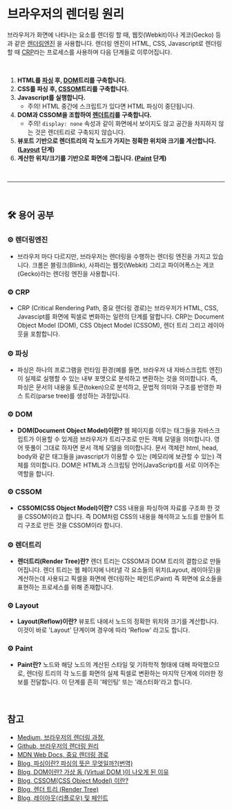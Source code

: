 # 브라우저의 렌더링 원리

브라우저가 화면에 나타나는 요소를 렌더링 할 때, 웹킷(Webkit)이나 게코(Gecko) 등과 같은 [렌더링엔진](#gear-렌더링엔진) 을 사용합니다. 렌더링 엔진이 HTML, CSS, Javascript로 렌더링할 때 [CRP](#gear-crp)라는 프로세스를 사용하며 다음 단계들로 이루어집니다.

<br>

1. **HTML를 [파싱](#gear-파싱) 후, [DOM](#gear-dom)트리를 구축합니다.**
2. **CSS를 파싱 후, [CSSOM](#gear-cssom)트리를 구축합니다.**
3. **Javascript를 실행합니다.**
   - 주의! HTML 중간에 스크립트가 있다면 HTML 파싱이 중단됩니다.
4. **DOM과 CSSOM을 조합하여 [렌더트리](#gear-렌더트리)를 구축합니다.**
   - 주의! `display: none` 속성과 같이 화면에서 보이지도 않고 공간을 차지하지 않는 것은 렌더트리로 구축되지 않습니다.
5. **뷰포트 기반으로 렌더트리의 각 노드가 가지는 정확한 위치와 크기를 계산합니다. ([Layout](#gear-layout) 단계)**
6. **계산한 위치/크기를 기반으로 화면에 그립니다. ([Paint](#gear-paint) 단계)**

<br>

---

<br>

## :hammer_and_wrench: 용어 공부

### :gear: 렌더링엔진

- 브라우저 마다 다르지만, 브라우저는 렌더링을 수행하는 렌더링 엔진을 가지고 있습니다. 크롬은 블링크(Blink), 사파리는 웹킷(Webkit) 그리고 파이어폭스는 게코(Gecko)라는 렌더링 엔진을 사용합니다.

### :gear: CRP

- CRP (Critical Rendering Path, 중요 렌더링 경로)는 브라우저가 HTML, CSS, Javascipt를 화면에 픽셀로 변화하는 일련의 단계를 말합니다. CRP는 Document Object Model (DOM), CSS Object Model (CSSOM), 렌더 트리 그리고 레이아웃을 포함합니다.

### :gear: 파싱

- 파싱은 하나의 프로그램을 런타임 환경(예를 들면, 브라우저 내 자바스크립트 엔진)이 실제로 실행할 수 있는 내부 포맷으로 분석하고 변환하는 것을 의미합니다. 즉, 파싱은 문서의 내용을 토큰(token)으로 분석하고, 문법적 의미와 구조를 반영한 파스 트리(parse tree)를 생성하는 과정입니다.

### :gear: DOM

- **DOM(Document Object Model)이란?** 웹 페이지를 이루는 태그들을 자바스크립트가 이용할 수 있게끔 브라우저가 트리구조로 만든 객체 모델을 의미합니다. 영어 뜻풀이 그대로 하자면 문서 객체 모델을 의미합니다. 문서 객체란 html, head, body와 같은 태그들을 javascript가 이용할 수 있는 (메모리에 보관할 수 있는) 객체를 의미합니다. DOM은 HTML과 스크립팅 언어(JavaScript)를 서로 이어주는 역할을 합니다.

### :gear: CSSOM

- **CSSOM(CSS Object Model)이란?** CSS 내용을 파싱하여 자료를 구조화 한 것을 CSSOM이라고 합니다. 즉 DOM처럼 CSS의 내용을 해석하고 노드를 만들어 트리 구조로 만든 것을 CSSOM이라 합니다.

### :gear: 렌더트리

- **렌더트리(Render Tree)란?** 렌더 트리는 CSSOM과 DOM 트리의 결합으로 만들어집니다. 렌더 트리는 웹 페이지에 나타낼 각 요소들의 위치(Layout, 레이아웃)을 계산하는데 사용되고 픽셀을 화면에 렌더링하는 페인트(Paint) 즉 화면에 요소들을 표현하는 프로세스를 위해 존재합니다.

### :gear: Layout

- **Layout(Reflow)이란?** 뷰포트 내에서 노드의 정확한 위치와 크기를 계산합니다. 이것이 바로 'Layout' 단계이며 경우에 따라 'Reflow' 라고도 합니다.

### :gear: Paint

- **Paint란?** 노드와 해당 노드의 계산된 스타일 및 기하학적 형태에 대해 파악했으므로, 렌더링 트리의 각 노드를 화면의 실제 픽셀로 변환하는 마지막 단계에 이러한 정보를 전달합니다. 이 단계를 흔히 '페인팅' 또는 '래스터화'라고 합니다.

<br>

## 참고

- [Medium, 브라우저의 렌더링 과정](https://github.com/baeharam/Must-Know-About-Frontend/blob/main/Notes/frontend/browser-rendering.md),
- [Github, 브라우저의 렌더링 원리](https://medium.com/%EA%B0%9C%EB%B0%9C%EC%9E%90%EC%9D%98%ED%92%88%EA%B2%A9/%EB%B8%8C%EB%9D%BC%EC%9A%B0%EC%A0%80%EC%9D%98-%EB%A0%8C%EB%8D%94%EB%A7%81-%EA%B3%BC%EC%A0%95-5c01c4158ce)
- [MDN Web Docs, 중요 렌더링 경로](https://developer.mozilla.org/ko/docs/Web/Performance/Critical_rendering_path)
- [Blog, 파싱이란? 파싱의 뜻은 무엇일까?(번역)](https://oneroomtable.tistory.com/entry/%ED%8C%8C%EC%8B%B1%EC%9D%B4%EB%9E%80-%EB%AC%B4%EC%97%87%EC%9D%BC%EA%B9%8C-%EB%B2%88%EC%97%AD)
- [Blog, DOM이란? 가상 돔 (Virtual DOM )이 나오게 된 이유](https://dev-cini.tistory.com/10)
- [Blog, CSSOM(CSS Object Model) 이란?](https://itworldyo.tistory.com/151)
- [Blog, 렌더 트리 (Render Tree)](https://sgcomputer.tistory.com/172)
- [Blog, 레이아웃(리플로우) 및 페인트](https://velog.io/@seokkitdo/%EB%A0%88%EC%9D%B4%EC%95%84%EC%9B%83%EB%A6%AC%ED%94%8C%EB%A1%9C%EC%9A%B0-%EB%B0%8F-%ED%8E%98%EC%9D%B8%ED%8A%B8)
